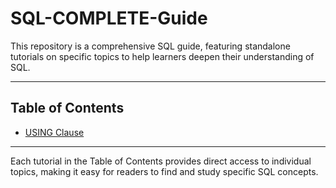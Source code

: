 # SQL-COMPLETE-Guide

This repository is a comprehensive SQL guide, featuring standalone tutorials on specific topics to help learners deepen their understanding of SQL.

---

## Table of Contents

- [USING Clause](./USING.md)

---

Each tutorial in the Table of Contents provides direct access to individual topics, making it easy for readers to find and study specific SQL concepts.
